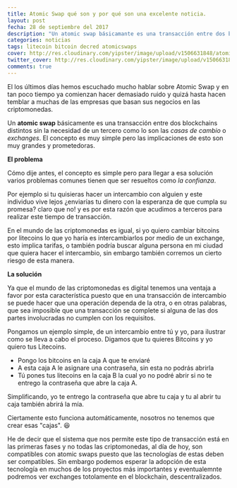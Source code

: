```yaml
---
title: Atomic Swap qué son y por qué son una excelente noticia.
layout: post
fecha: 28 de septiembre del 2017
description: "Un atomic swap básicamante es una transacción entre dos blockchains distintos sin la necesidad de un tercero como lo son las casas de cambio o exchanges. El concepto es muy simple pero las implicaciones de esto son muy grandes y prometedoras."
categories: noticias
tags: litecoin bitcoin decred atomicswaps
cover: http://res.cloudinary.com/yipster/image/upload/v1506631848/atomic-swaps_v8tmkx.jpg
twitter_cover: http://res.cloudinary.com/yipster/image/upload/v1506631848/atomic-swaps_v8tmkx.jpg
comments: true
---
```


El los últimos días hemos escuchado mucho hablar sobre Atomic Swap y en tan poco tiempo ya comienzan hacer demasiado ruido y quizá hasta hacen temblar a muchas de las empresas que basan sus negocios en las criptomonedas. 

Un **atomic swap** básicamente es una transacción entre dos blockchains distintos sin la necesidad de un tercero como lo son las *casas de cambio* o *exchanges*. El concepto es muy simple pero las implicaciones de esto son muy grandes y prometedoras.

**El problema**

Cómo dije antes, el concepto es simple pero para llegar a esa solución varios problemas comunes tienen que ser resueltos como *la confianza*.

Por ejemplo si tu quisieras hacer un intercambio con alguien y este individuo vive lejos ¿enviarías tu dinero con la esperanza de que cumpla su promesa? claro que no! y es por esta razón que acudimos a terceros para realizar este tiempo de transacción.

En el mundo de las criptomonedas es igual, si yo quiero cambiar bitcoins por litecoins lo que yo haría es intercambiarlos por medio de un exchange, esto implica tarifas, o también podría buscar alguna persona en mi ciudad que quiera hacer el intercambio, sin embargo también corremos un cierto riesgo de esta manera. 

**La solución**

Ya que el mundo de las criptomonedas es digital tenemos una ventaja a favor por esta característica puesto que en una transacción de intercambio se puede hacer que una operación dependa de la otra, o en otras palabras, que sea imposible que una transacción se complete si alguna de las dos partes involucradas no cumplen con los requisitos.

Pongamos un ejemplo simple, de un intercambio entre tú y yo, para ilustrar como se lleva a cabo el proceso. Digamos que tu quieres Bitcoins y yo quiero tus Litecoins.

- Pongo los bitcoins en la caja A que te enviaré
- A esta caja A le asignare una contraseña, sin esta no podrás abrirla
- Tú pones tus litecoins en la caja B la cual yo no podré abrir si no te entrego la contraseña que abre la caja A.

Simplificando, yo te entrego la contraseña que abre tu caja y tu al abrir tu caja también abrirá la mía.

Ciertamente esto funciona automáticamente, nosotros no tenemos que crear esas "cajas". 😆

He de decir que el sistema que nos permite este tipo de transacción está en las primeras fases y  no todas las criptomonedas, al día de hoy, son compatibles con atomic swaps puesto que las tecnologías de estas deben ser compatibles. Sin embargo podemos esperar la adopción de esta tecnología en muchos de los proyectos más importantes y eventualemnte podremos ver exchanges totolamente en el blockchain, descentralizados.





